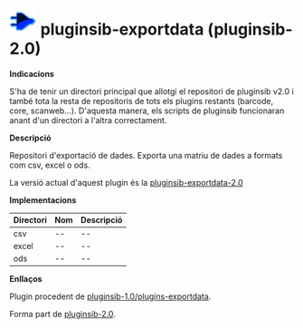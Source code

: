 # ![Logo](https://github.com/GovernIB/maven/raw/binaris/pluginsib/projectinfo_Attachments/icon.jpg) pluginsib-exportdata  (pluginsib-2.0)

**Indicacions**

S'ha de tenir un directori principal que allotgi el repositori de pluginsib v2.0 i també tota la resta de repositoris de tots els plugins restants (barcode, core, scanweb...). D'aquesta manera, els scripts de pluginsib funcionaran anant d'un directori a l'altra correctament.


**Descripció**


Repositori d'exportació de dades. Exporta una matriu de dades a formats com csv, excel o ods.

La versió actual d'aquest plugin és la [pluginsib-exportdata-2.0](https://github.com/GovernIB/pluginsib-exportdata/tree/pluginsib-exportdata-2.0)


**Implementacions**

Directori | Nom | Descripció
------------ | ------------- | -------------
csv | -- | -- 
excel | -- | --
ods | -- | --


**Enllaços**


Plugin procedent de [pluginsib-1.0/plugins-exportdata](https://github.com/GovernIB/pluginsib/tree/pluginsib-1.0/plugins-exportdata).  

Forma part de [pluginsib-2.0](https://github.com/GovernIB/pluginsib/tree/pluginsib-2.0).
